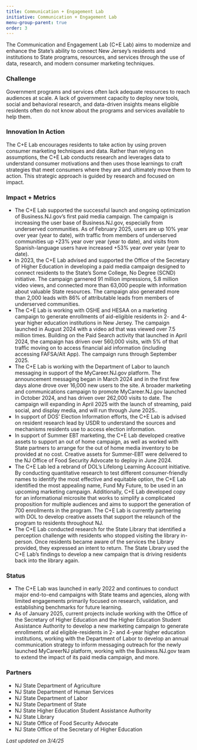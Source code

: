 ```yaml
---
title: Communication + Engagement Lab
initiative: Communication + Engagement Lab
menu-group-parent: true
order: 3
---
```


The Communication and Engagement Lab (C+E Lab) aims to modernize and enhance the State’s ability to connect New Jersey’s residents and institutions to State programs, resources, and services through the use of data, research, and modern consumer marketing techniques.

### Challenge

Government programs and services often lack adequate resources to reach audiences at scale. A lack of government capacity to deploy new tools, social and behavioral research, and data-driven insights means eligible residents often do not know about the programs and services available to help them.

### Innovation In Action

The C+E Lab encourages residents to take action by using proven consumer marketing techniques and data. Rather than relying on assumptions, the C+E Lab conducts research and leverages data to understand consumer motivations and then uses those learnings to craft strategies that meet consumers where they are and ultimately move them to action. This strategic approach is guided by research and focused on impact.

### Impact \+ Metrics

* The C+E Lab supported the successful launch and ongoing optimization of Business.NJ.gov’s first paid media campaign. The campaign is increasing the user base of Business.NJ.gov, especially from underserved communities. As of February 2025, users are up 10% year over year (year to date), with traffic from members of underserved communities up \+23% year over year (year to date), and visits from Spanish-language users have increased \+53% year over year (year to date).   
* In 2023, the C+E Lab advised and supported the Office of the Secretary of Higher Education in developing a paid media campaign designed to connect residents to the State’s Some College, No Degree (SCND) initiative. The campaign garnered 91 million impressions, 5.8 million video views, and connected more than 63,000 people with information about valuable State resources. The campaign also generated more than 2,000 leads with 86% of attributable leads from members of underserved communities.    
* The C+E Lab is working  with OSHE and HESAA on a marketing campaign to generate enrollments of aid-eligible residents in 2- and 4-year higher education institutions in New Jersey. The campaign launched in August 2024 with a video ad that was viewed over 7.5 million times. Building on the Paid Search activity that launched in April 2024, the campaign has driven over 560,000 visits, with 5% of that traffic moving on to access financial aid information (including accessing FAFSA/Alt App). The campaign runs through September 2025\.  
* The C+E Lab is working with the Department of Labor to launch messaging in support of the MyCareer.NJ.gov platform. The announcement messaging began in March 2024 and in the first few days alone drove over 16,000 new users to the site. A broader marketing and communications campaign to promote MyCareer.NJ.gov launched in October 2024, and has driven over 262,000 visits to date. The campaign will expanding in April 2025 with the launch of streaming, paid social, and display media, and will run through June 2025..  
* In support of DOS’ Election Information efforts, the C+E Lab is advised on resident research lead by USDR to understand the sources and mechanisms residents use to access election information.  
* In support of Summer EBT marketing, the C+E Lab developed creative assets to support an out of home campaign, as well as worked with State partners to arrange for the out of home media inventory to be provided at no cost. Creative assets for Summer-EBT were delivered to the NJ Office of Food Security Advocate to deploy in June 2024\.    
* The C+E Lab led a rebrand of DOL’s Lifelong Learning Account initiative. By conducting quantitative research to test different consumer-friendly names to identify the most effective and equitable option, the C+E Lab identified the most appealing name, Fund My Future, to be used in an upcoming marketing campaign. Additionally, C+E Lab developed copy for an informational microsite that works to simplify a complicated proposition for multiple audiences and aims to support the generation of 700 enrollments in the program. The C+E Lab is currently partnering with DOL to develop creative assets that support the relaunch of the program to residents throughout NJ.  
* The C+E Lab conducted research for the State Library that identified a perception challenge with residents who stopped visiting the library in-person. Once residents became aware of the services the Library provided, they expressed an intent to return. The State Library used the C+E Lab’s findings to develop a new campaign that is driving residents back into the library again.

### Status

* The C+E Lab was launched in early 2022 and continues to conduct major end-to-end campaigns with State teams and agencies, along with limited engagements primarily focused on research, validation, and establishing benchmarks for future learning.   
* As of January 2025, current projects include working with the Office of the Secretary of Higher Education and the Higher Education Student Assistance Authority to develop a new marketing campaign to generate enrollments of aid eligible-residents in 2- and 4-year higher education institutions, working with the Department of Labor to develop an annual communication strategy to inform messaging outreach for the newly launched MyCareerNJ platform, working with the Business.NJ.gov team to extend the impact of its paid media campaign, and more. 

### Partners

* NJ State Department of Agriculture  
* NJ State Department of Human Services  
* NJ State Department of Labor  
* NJ State Department of State  
* NJ State Higher Education Student Assistance Authority  
* NJ State Library  
* NJ State Office of Food Security Advocate  
* NJ State Office of the Secretary of Higher Education

*Last updated on 3/4/25*
